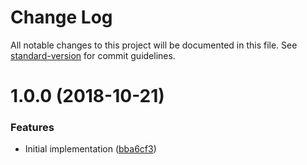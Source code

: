 # Change Log

All notable changes to this project will be documented in this file. See [standard-version](https://github.com/conventional-changelog/standard-version) for commit guidelines.

<a name="1.0.0"></a>
# 1.0.0 (2018-10-21)


### Features

* Initial implementation ([bba6cf3](https://github.com/relekang/group-by-date/commit/bba6cf3))
